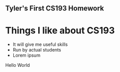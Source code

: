 ## Tyler's First CS193 Homework
# Things I like about CS193
- It will give me useful skills
- Run by actual students
- Lorem ipsum


































































Hello World

